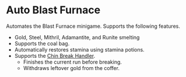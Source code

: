 # Auto Blast Furnace

Automates the Blast Furnace minigame. Supports the following features.

- Gold, Steel, Mithril, Adamantite, and Runite smelting
- Supports the coal bag.
- Automatically restores stamina using stamina potions.
- Supports the [Chin Break Handler](https://github.com/Owain94/OpenOSRS-external-plugins/tree/master/chinbreakhandler).
    - Finishes the current run before breaking.
    - Withdraws leftover gold from the coffer.
